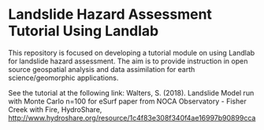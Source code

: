 # Landslide Hazard Assessment Tutorial Using Landlab

This repository is focused on developing a tutorial module on using Landlab for landslide hazard assessment.  The aim is to provide instruction in open source geospatial analysis and data assimilation for earth science/geomorphic applications.

See the tutorial at the following link:
Walters, S. (2018). Landslide Model run with Monte Carlo n=100 for eSurf paper from NOCA Observatory - Fisher Creek with Fire, HydroShare, http://www.hydroshare.org/resource/1c4f83e308f340f4ae16997b90899cca
